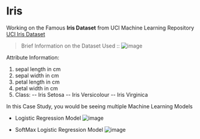# Iris
Working on the Famous **Iris Dataset** from UCI Machine Learning Repository 
[UCI Iris Dataset](https://archive.ics.uci.edu/ml/datasets/iris)

>Brief Information on the Dataset Used ::
![image](https://user-images.githubusercontent.com/53809748/114144909-74fc3680-9933-11eb-925d-43c34ef4732c.png)

Attribute Information:
  1. sepal length in cm
  2. sepal width in cm
  3. petal length in cm
  4. petal width in cm
  5. Class:
     -- Iris Setosa
     -- Iris Versicolour
     -- Iris Virginica


In this Case Study, you would be seeing multiple Machine Learning Models

* Logistic Regression Model
![image](https://user-images.githubusercontent.com/53809748/114146703-8a726000-9935-11eb-9189-ad3fe34459af.png)

* SoftMax Logistic Regression Model
![image](https://user-images.githubusercontent.com/53809748/114146901-bee61c00-9935-11eb-9adb-66433bca61d2.png)


